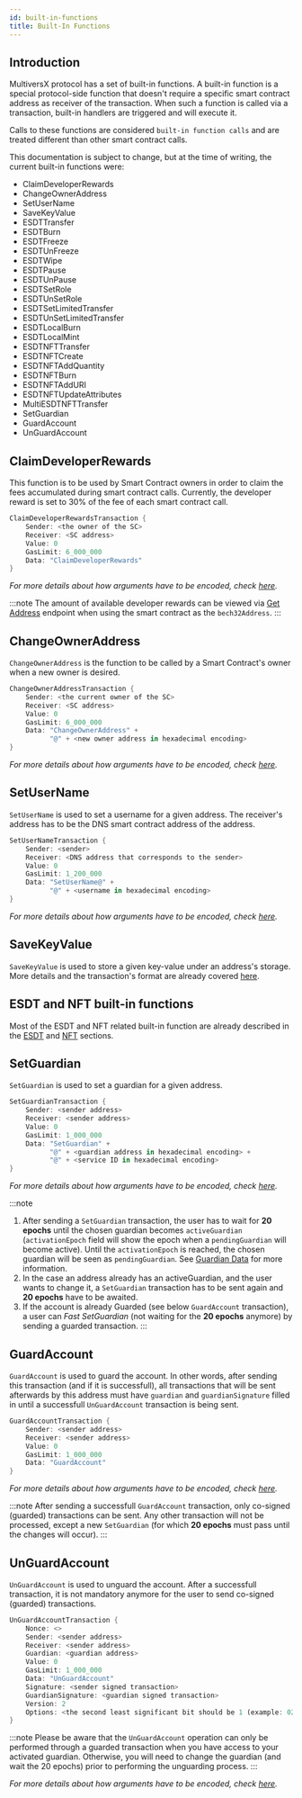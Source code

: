 ```yaml
---
id: built-in-functions
title: Built-In Functions
---
```


[comment]: # (mx-abstract)

## **Introduction**

MultiversX protocol has a set of built-in functions. A built-in function is a special protocol-side function that doesn't
require a specific smart contract address as receiver of the transaction. When such a function is called via a transaction,
built-in handlers are triggered and will execute it.

Calls to these functions are considered `built-in function calls` and are treated different than other smart contract calls.

This documentation is subject to change, but at the time of writing, the current built-in functions were:

- ClaimDeveloperRewards
- ChangeOwnerAddress
- SetUserName
- SaveKeyValue
- ESDTTransfer
- ESDTBurn
- ESDTFreeze
- ESDTUnFreeze
- ESDTWipe
- ESDTPause
- ESDTUnPause
- ESDTSetRole
- ESDTUnSetRole
- ESDTSetLimitedTransfer
- ESDTUnSetLimitedTransfer
- ESDTLocalBurn
- ESDTLocalMint
- ESDTNFTTransfer
- ESDTNFTCreate
- ESDTNFTAddQuantity
- ESDTNFTBurn
- ESDTNFTAddURI
- ESDTNFTUpdateAttributes
- MultiESDTNFTTransfer
- SetGuardian
- GuardAccount
- UnGuardAccount

[comment]: # (mx-context-auto)

## **ClaimDeveloperRewards**

This function is to be used by Smart Contract owners in order to claim the fees accumulated during smart contract calls.
Currently, the developer reward is set to 30% of the fee of each smart contract call.

```rust
ClaimDeveloperRewardsTransaction {
    Sender: <the owner of the SC>
    Receiver: <SC address>
    Value: 0
    GasLimit: 6_000_000
    Data: "ClaimDeveloperRewards"
}
```

_For more details about how arguments have to be encoded, check [here](/developers/sc-calls-format)._

:::note
The amount of available developer rewards can be viewed via [Get Address](/sdk-and-tools/rest-api/addresses/#get-address) endpoint when using the smart contract as the `bech32Address`.
:::

[comment]: # (mx-context-auto)

## **ChangeOwnerAddress**

`ChangeOwnerAddress` is the function to be called by a Smart Contract's owner when a new owner is desired.

```rust
ChangeOwnerAddressTransaction {
    Sender: <the current owner of the SC>
    Receiver: <SC address>
    Value: 0
    GasLimit: 6_000_000
    Data: "ChangeOwnerAddress" +
          "@" + <new owner address in hexadecimal encoding>
}
```

_For more details about how arguments have to be encoded, check [here](/developers/sc-calls-format)._

[comment]: # (mx-context-auto)

## **SetUserName**

`SetUserName` is used to set a username for a given address. The receiver's address has to be the DNS smart contract
address of the address.

```rust
SetUserNameTransaction {
    Sender: <sender>
    Receiver: <DNS address that corresponds to the sender>
    Value: 0
    GasLimit: 1_200_000
    Data: "SetUserName@" +
          "@" + <username in hexadecimal encoding>
}
```

_For more details about how arguments have to be encoded, check [here](/developers/sc-calls-format)._

[comment]: # (mx-context-auto)

## **SaveKeyValue**

`SaveKeyValue` is used to store a given key-value under an address's storage. More details and the transaction's format are
already covered [here](/developers/account-storage).

[comment]: # (mx-context-auto)

## **ESDT and NFT built-in functions**

Most of the ESDT and NFT related built-in function are already described in the [ESDT](/developers/esdt-tokens/) and
[NFT](/developers/nft-tokens) sections.

[comment]: # (mx-context-auto)

## **SetGuardian**

`SetGuardian` is used to set a guardian for a given address. 

```rust
SetGuardianTransaction {
    Sender: <sender address>
    Receiver: <sender address>
    Value: 0
    GasLimit: 1_000_000
    Data: "SetGuardian" +
          "@" + <guardian address in hexadecimal encoding> +
          "@" + <service ID in hexadecimal encoding>
}
```

_For more details about how arguments have to be encoded, check [here](/developers/sc-calls-format)._

:::note
1. After sending a `SetGuardian` transaction, the user has to wait for **20 epochs** until the chosen guardian becomes `activeGuardian` (`activationEpoch` field will show the epoch when a `pendingGuardian` will become active). Until the `activationEpoch` is reached, the chosen guardian will be seen as `pendingGuardian`. See [Guardian Data](/sdk-and-tools/rest-api/addresses) for more information.
2. In the case an address already has an activeGuardian, and the user wants to change it, a `SetGuardian` transaction has to be sent again and **20 epochs** have to be awaited.
3. If the account is already Guarded (see below `GuardAccount` transaction), a user can _Fast SetGuardian_ (not waiting for the **20 epochs** anymore) by sending a guarded transaction.
:::

[comment]: # (mx-context-auto)

## **GuardAccount**

`GuardAccount` is used to guard the account. In other words, after sending this transaction (and if it is successfull), all transactions that will be sent afterwards by this address must have `guardian` and `guardianSignature` filled in until a successfull `UnGuardAccount` transaction is being sent. 

```rust
GuardAccountTransaction {
    Sender: <sender address>
    Receiver: <sender address>
    Value: 0
    GasLimit: 1_000_000
    Data: "GuardAccount"
}
```

_For more details about how arguments have to be encoded, check [here](/developers/sc-calls-format)._

:::note
After sending a successfull `GuardAccount` transaction, only co-signed (guarded) transactions can be sent. Any other transaction will not be processed, except a new `SetGuardian` (for which **20 epochs** must pass until the changes will occur).
:::

[comment]: # (mx-context-auto)

## **UnGuardAccount**

`UnGuardAccount` is used to unguard the account. After a successfull transaction, it is not mandatory anymore for the user to send co-signed (guarded) transactions.

```rust
UnGuardAccountTransaction {
    Nonce: <>
    Sender: <sender address>
    Receiver: <sender address>
    Guardian: <guardian address>
    Value: 0
    GasLimit: 1_000_000
    Data: "UnGuardAccount"
    Signature: <sender signed transaction>
    GuardianSignature: <guardian signed transaction>
    Version: 2
    Options: <the second least significant bit should be 1 (example: 02, or 03)>
}
```

:::note
Please be aware that the ```UnGuardAccount``` operation can only be performed through a guarded transaction when you have access to your activated guardian. Otherwise, you will need to change the guardian (and wait the 20 epochs) prior to performing the unguarding process.
:::

_For more details about how arguments have to be encoded, check [here](/developers/sc-calls-format)._
